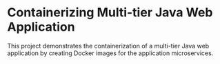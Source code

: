 # Containerizing Multi-tier Java Web Application
This project demonstrates the containerization of a multi-tier Java web application by creating Docker images for the application microservices.

